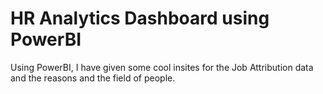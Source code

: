 # HR Analytics Dashboard using PowerBI
Using PowerBI, I have given some cool insites for the Job Attribution data and the reasons and the field of people.
